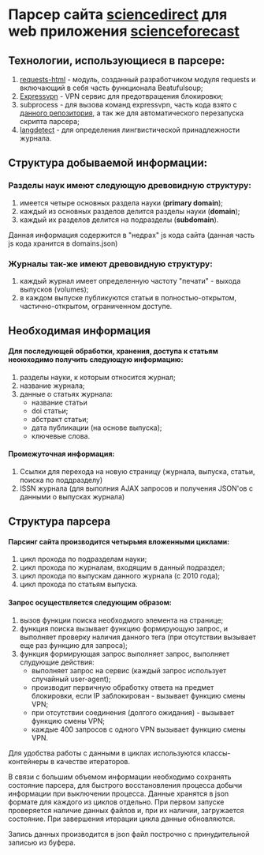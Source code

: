 Парсер сайта [sciencedirect](https://www.sciencedirect.com/) для web приложения [scienceforecast](http://scienceforecast.ru)
============================================================================================================================

Технологии, использующиеся в парсере:
-------------------------------------

1. [requests-html](https://github.com/kennethreitz/requests-html) -  модуль, созданный разработчиком модуля requests и включающий в себя часть функционала Beatufulsoup;
2. [Expressvpn](https://www.expressvpn.com/) - VPN сервис для предотвращения блокировки;
3. subprocess - для вызова команд expressvpn, часть кода взято с [данного репозитория](https://github.com/philipperemy/expressvpn-python), а так же для автоматического перезапуска скрипта парсера;
4. [langdetect](https://github.com/Mimino666/langdetect) - для определения лингвистической принадлежности журнала.

Структура добываемой информации:
-------------------------------

### Разделы наук имеют следующую древовидную структуру:
1. имеется четыре основных раздела науки (**primary domain**);
2. каждый из основных разделов делится разделы науки (**domain**);
3. каждый их разделов делится на подразделы (**subdomain**).

Данная информация содержится в "недрах" js кода сайта (данная часть js кода хранится в domains.json)

### Журналы так-же имеют древовидную структуру:
1. каждый журнал имеет определенную частоту "печати" - выхода выпусков (volumes);
2. в каждом выпуске публикуются статьи в полностью-открытом, частично-открытом, ограниченном доступе.

Необходимая информация
----------------------

#### Для последующей обработки, хранения, доступа к статьям неоюходимо получить следующую информацию:

1. разделы науки, к которым относится журнал;
2. название журнала;
3. данные о статьях журнала:
   - название статьи
   - doi статьи;
   - абстракт статьи;
   - дата публикации (на основе выпуска);
   - ключевые слова.

#### Промежуточная информация:

1. Ссылки для перехода на новую страницу (журнала, выпуска, статьи, поиска по поддразделу)
2. ISSN журнала (для выполния AJAX запросов и получения JSON'ов с данными о выпусках журнала)


Структура парсера
-----------------

#### Парсинг сайта производится четырьмя вложенными циклами:
1. цикл прохода по подразделам науки;
2. цикл прохода по журналам, входящим в данный подраздел;
3. цикл прохода по выпускам данного журнала (с 2010 года);
4. цикл прохода по статьям выпуска.

#### Запрос осуществляется следующим образом:
1. вызов функции поиска необходмого элемента на странице;
2. функция поиска вызывает функцию формирующую запрос, и выполняет проверку наличия данного тега (при отсутствии вызывает еще раз функцию для запроса);
3. функция формирующая запрос выполняет запрос, выполняет слудующие действия:
   - выполняет запрос на сервис (каждый запрос использует случайный user-agent);
   - производит первичную обработку ответа на предмет блокировки, если IP заблокирован - вызывает функцию смены VPN;
   - при отсутствии соединения (долгого ожидания) - вызывает функцию смены VPN;
   - каждые 400 запросов с одного VPN вызывает функцию смены VPN.

Для удобства работы с данными в циклах используются классы-контейнеры в качестве итераторов.

В связи с большим объемом информации необходимо сохранять состояние парсера, для быстрого восстановления процесса добычи информации при выключении процесса.
Данные хранятся в json формате для каждого из циклов отдельно. При первом запуске проверяется наличие данных файлов и, при их наличии, загружается состояние. При завершения итерации цикла данные обновляются.

Запись данных производится в json файл построчно с принудительной записью из буфера.